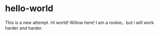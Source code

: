 # hello-world
This is a new attempt.
Hi world!
Willow here!
I am a rookie，but i will work harder and harder.
